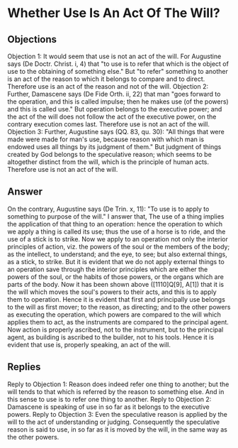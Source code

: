 # Whether Use Is An Act Of The Will?
## Objections
Objection 1: It would seem that use is not an act of the will. For Augustine says (De Doctr. Christ. i, 4) that "to use is to refer that which is the object of use to the obtaining of something else." But "to refer" something to another is an act of the reason to which it belongs to compare and to direct. Therefore use is an act of the reason and not of the will.
Objection 2: Further, Damascene says (De Fide Orth. ii, 22) that man "goes forward to the operation, and this is called impulse; then he makes use (of the powers) and this is called use." But operation belongs to the executive power; and the act of the will does not follow the act of the executive power, on the contrary execution comes last. Therefore use is not an act of the will.
Objection 3: Further, Augustine says (QQ. 83, qu. 30): "All things that were made were made for man's use, because reason with which man is endowed uses all things by its judgment of them." But judgment of things created by God belongs to the speculative reason; which seems to be altogether distinct from the will, which is the principle of human acts. Therefore use is not an act of the will.
## Answer
On the contrary, Augustine says (De Trin. x, 11): "To use is to apply to something to purpose of the will."
I answer that, The use of a thing implies the application of that thing to an operation: hence the operation to which we apply a thing is called its use; thus the use of a horse is to ride, and the use of a stick is to strike. Now we apply to an operation not only the interior principles of action, viz. the powers of the soul or the members of the body; as the intellect, to understand; and the eye, to see; but also external things, as a stick, to strike. But it is evident that we do not apply external things to an operation save through the interior principles which are either the powers of the soul, or the habits of those powers, or the organs which are parts of the body. Now it has been shown above ([1110]Q[9], A[1]) that it is the will which moves the soul's powers to their acts, and this is to apply them to operation. Hence it is evident that first and principally use belongs to the will as first mover; to the reason, as directing; and to the other powers as executing the operation, which powers are compared to the will which applies them to act, as the instruments are compared to the principal agent. Now action is properly ascribed, not to the instrument, but to the principal agent, as building is ascribed to the builder, not to his tools. Hence it is evident that use is, properly speaking, an act of the will.
## Replies
Reply to Objection 1: Reason does indeed refer one thing to another; but the will tends to that which is referred by the reason to something else. And in this sense to use is to refer one thing to another.
Reply to Objection 2: Damascene is speaking of use in so far as it belongs to the executive powers.
Reply to Objection 3: Even the speculative reason is applied by the will to the act of understanding or judging. Consequently the speculative reason is said to use, in so far as it is moved by the will, in the same way as the other powers.